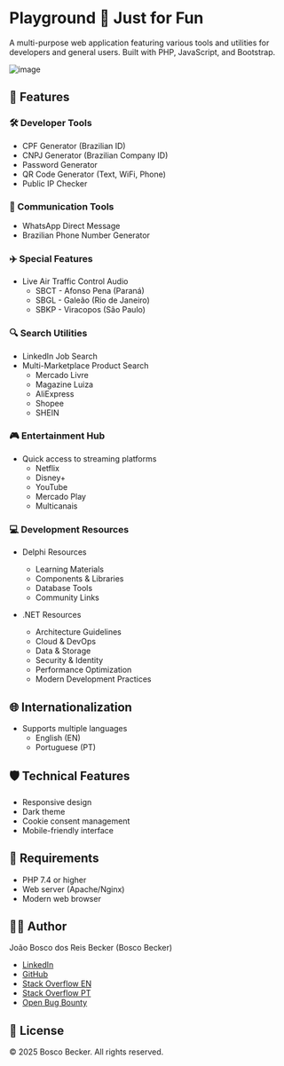 



# Playground 🎡 Just for Fun

A multi-purpose web application featuring various tools and utilities for developers and general users. Built with PHP, JavaScript, and Bootstrap.

![image](https://github.com/user-attachments/assets/61a7a243-ac9c-448a-b0dc-3cbdea11a3d8)
## 🚀 Features

### 🛠️ Developer Tools
- CPF Generator (Brazilian ID)
- CNPJ Generator (Brazilian Company ID)
- Password Generator
- QR Code Generator (Text, WiFi, Phone)
- Public IP Checker

### 📱 Communication Tools
- WhatsApp Direct Message
- Brazilian Phone Number Generator

### ✈️ Special Features
- Live Air Traffic Control Audio
  - SBCT - Afonso Pena (Paraná)
  - SBGL - Galeão (Rio de Janeiro)
  - SBKP - Viracopos (São Paulo)

### 🔍 Search Utilities
- LinkedIn Job Search
- Multi-Marketplace Product Search
  - Mercado Livre
  - Magazine Luiza
  - AliExpress
  - Shopee
  - SHEIN

### 🎮 Entertainment Hub
- Quick access to streaming platforms
  - Netflix
  - Disney+
  - YouTube
  - Mercado Play
  - Multicanais

### 💻 Development Resources
- Delphi Resources
  - Learning Materials
  - Components & Libraries
  - Database Tools
  - Community Links

- .NET Resources
  - Architecture Guidelines
  - Cloud & DevOps
  - Data & Storage
  - Security & Identity
  - Performance Optimization
  - Modern Development Practices

## 🌐 Internationalization
- Supports multiple languages
  - English (EN)
  - Portuguese (PT)

## 🛡️ Technical Features
- Responsive design
- Dark theme
- Cookie consent management
- Mobile-friendly interface

## 🔧 Requirements
- PHP 7.4 or higher
- Web server (Apache/Nginx)
- Modern web browser

## 👨‍💻 Author
João Bosco dos Reis Becker (Bosco Becker)
- [LinkedIn](https://www.linkedin.com/in/boscobecker/)
- [GitHub](https://github.com/boscobecker)
- [Stack Overflow EN](https://stackoverflow.com/users/7370185/joao-bosco-dos-reis-becker)
- [Stack Overflow PT](https://pt.stackoverflow.com/users/66937/joao-bosco-dos-reis-becker)
- [Open Bug Bounty](https://www.openbugbounty.org/researchers/BoscoBecker/)

## 📄 License
© 2025 Bosco Becker. All rights reserved.
